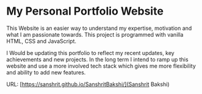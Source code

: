 # My Personal Portfolio Website

This Website is an easier way to understand my expertise, motivation and what I am passionate towards.
This project is programmed with vanilla HTML, CSS and JavaScript.

I Would be updating this portfolio to reflect my recent updates, key achievements and new projects. In the long term I intend to ramp up this website and use a more involved tech stack which gives me more flexibility and ability to add new features.


URL: [https://sanshrit.github.io/SanshritBakshi/](Sanshrit Bakshi)
